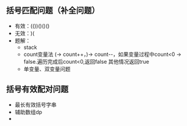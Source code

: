 ## 括号匹配问题（补全问题）

- 有效：(())()()()
- 无效：)(
- 题解：
    - stack
    - count变量法 (-> count++，)-> count--，如果变量过程中count<0 -> false.遍历完成后count<0,返回false 其他情况返回true
    - 单变量、双变量问题

## 括号有效配对问题

- 最长有效括号字串
- 辅助数组dp
- 